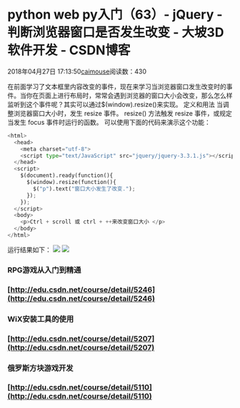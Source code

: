 
# python web py入门（63）- jQuery - 判断浏览器窗口是否发生改变 - 大坡3D软件开发 - CSDN博客

2018年04月27日 17:13:50[caimouse](https://me.csdn.net/caimouse)阅读数：430


在前面学习了文本框里内容改变的事件，现在来学习当浏览器窗口发生改变时的事件。当你在页面上进行布局时，常常会遇到浏览器的窗口大小会改变，那么怎么样监听到这个事件呢？其实可以通过$(window).resize()来实现。
定义和用法
当调整浏览器窗口大小时，发生 resize 事件。
resize() 方法触发 resize 事件，或规定当发生 focus 事件时运行的函数。
可以使用下面的代码来演示这个功能：
```python
<html>
  <head>
    <meta charset="utf-8">
    <script type="text/JavaScript" src="jquery/jquery-3.3.1.js"></script>
  </head>
  <script>
    $(document).ready(function(){
      $(window).resize(function(){
        $("p").text("窗口大小发生了改变.");
      });
    });
  </script>
  <body>
    <p>Ctrl + scroll 或 ctrl + ++来改变窗口大小 </p>
  </body>
</html>
```
运行结果如下：
![](https://img-blog.csdn.net/2018042717130880)
![](https://img-blog.csdn.net/20180427171320416)

### RPG游戏从入门到精通
### [http://edu.csdn.net/course/detail/5246](http://edu.csdn.net/course/detail/5246)
### WiX安装工具的使用
### [http://edu.csdn.net/course/detail/5207](http://edu.csdn.net/course/detail/5207)
### 俄罗斯方块游戏开发
### [http://edu.csdn.net/course/detail/5110](http://edu.csdn.net/course/detail/5110)


